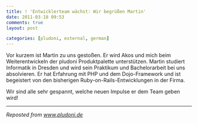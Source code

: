 ```yaml
---
title: ! 'Entwicklerteam wächst: Wir begrüßen Martin'
date: 2011-03-18 09:53
comments: true
layout: post

categories: [pludoni, external, german]
---
```

 Vor kurzem ist Martin zu uns gestoßen. Er wird Akos und mich beim Weiterentwickeln der pludoni Produktpalette unterstützen.
Martin studiert Informatik in Dresden und wird sein Praktikum und Bachelorarbeit bei uns absolvieren. Er hat Erfahrung mit PHP und dem Dojo-Framework und ist begeistert von den bisherigen Ruby-on-Rails-Entwicklungen in der Firma.

 Wir sind alle sehr gespannt, welche neuen Impulse er dem Team geben wird!

---
<i>Reposted from <a href='http://www.pludoni.de/node/1034' rel='canonical'>www.pludoni.de</a></i>
